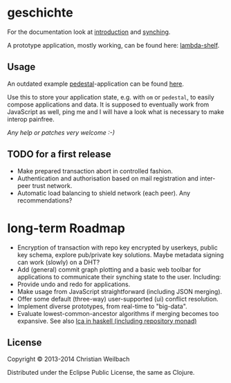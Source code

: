 # geschichte

For the documentation look at [introduction](http://ghubber.github.io/geschichte/)
and [synching](http://ghubber.github.io/geschichte/synching.html).

A prototype application, mostly working, can be found here: [lambda-shelf](https://github.com/kordano/lambda-shelf).

## Usage

An outdated example [pedestal](http://pedestal.io)-application can be found
[here](http://github.com/ghubber/ped-geschichte).

Use this to store your application state, e.g. with `om` or `pedestal`, to
easily compose applications and data. It is supposed to eventually work
from JavaScript as well, ping me and I will have a look what is
necessary to make interop painfree. 

*Any help or patches very welcome :-)*

## TODO for a first release

- Make prepared transaction abort in controlled fashion.
- Authentication and authorisation based on mail registration and inter-peer trust network.
- Automatic load balancing to shield network (each peer). Any recommendations?

# long-term Roadmap

- Encryption of transaction with repo key encrypted by userkeys, public key schema, explore pub/private key solutions. Maybe metadata signing can work (slowly) on a DHT?
- Add (general) commit graph plotting and a basic web toolbar for applications to communicate their synching state to the user. Including:
- Provide undo and redo for applications.
- Make usage from JavaScript straightforward (including JSON merging).
- Offer some default (three-way) user-supported (ui) conflict resolution.
- Implement diverse prototypes, from real-time to "big-data".
- Evaluate lowest-common-ancestor algorithms if merging becomes too expansive.
  See also [lca in haskell (including repository monad)](http://slideshare.net/ekmett/skewbinary-online-lowest-common-ancestor-search#btnNext)

## License

Copyright © 2013-2014 Christian Weilbach

Distributed under the Eclipse Public License, the same as Clojure.
